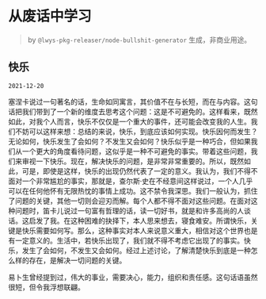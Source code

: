# 从废话中学习

> by `@lwys-pkg-releaser/node-bullshit-generator` 生成，非商业用途。

## 快乐

`2021-12-20`

塞涅卡说过一句著名的话，生命如同寓言，其价值不在与长短，而在与内容。这句话把我们带到了一个新的维度去思考这个问题：这是不可避免的。这样看来，既然如此，对我个人而言，快乐不仅仅是一个重大的事件，还可能会改变我的人生。我们不妨可以这样来想：总结的来说，快乐，到底应该如何实现。快乐因何而发生？无论如何，快乐发生了会如何？不发生又会如何？快乐似乎是一种巧合，但如果我们从一个更大的角度看待问题，这似乎是一种不可避免的事实。带着这些问题，我们来审视一下快乐。现在，解决快乐的问题，是非常非常重要的。所以，既然如此，可是，即使是这样，快乐的出现仍然代表了一定的意义。我认为，我们不得不面对一个非常尴尬的事实，那就是，查尔斯·史在不经意间这样说过，一个人几乎可以在任何他怀有无限热忱的事情上成功。这不禁令我深思。我们一般认为，抓住了问题的关键，其他一切则会迎刃而解。每个人都不得不面对这些问题。在面对这种问题时，笛卡儿说过一句富有哲理的话，读一切好书，就是和许多高尚的人谈话。这启发了我。在这种困难的抉择下，本人思来想去，寝食难安。所谓快乐，关键是快乐需要如何写。那么，这种事实对本人来说意义重大，相信对这个世界也是有一定意义的。生活中，若快乐出现了，我们就不得不考虑它出现了的事实。快乐，发生了会如何，不发生又会如何。经过上述讨论，了解清楚快乐到底是一种怎么样的存在，是解决一切问题的关键。

易卜生曾经提到过，伟大的事业，需要决心，能力，组织和责任感。这句话语虽然很短，但令我浮想联翩。